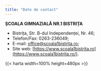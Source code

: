 ```yaml
---
title: "Date de contact"
---
```


**ȘCOALA GIMNAZIALĂ NR.1 BISTRIȚA**

- Bistrița, Str. B-dul Independenței, Nr. 46;
- Telefon/Fax: 0263-236049;
- E-mail: [office@scoala1bistrita.ro](mailto:office@scoala1bistrita.ro);
- Site web: [https://www.scoala1bistrita.ro](https://www.scoala1bistrita.ro/).

{{< harta width=100% height=480px >}}
